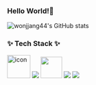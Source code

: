 <!-- 헤더 내용 영역 -->
### Hello World!👋

<!--
<picture>
  <source srcset="https://github-readme-stats.vercel.app/api?username=wonjjang44&show_icons=true&theme=tokyonight" media="(prefers-color-scheme: dark)"/>  
  <img src="https://github-readme-stats.vercel.app/api?username=anuraghazra&show_icons=true" />
</picture>
-->

![wonjjang44's GitHub stats](https://github-readme-stats.vercel.app/api?username=wonjjang44&show_icons=true&theme=tokyonight)


<!-- 본문 내용 영역 -->
<h3 align="">✨ Tech Stack ✨</h3>
<div align="">
  <img src="https://techstack-generator.vercel.app/java-icon.svg" alt="icon" width="52" style="width: 54px; height: 54px; margin-right: 0px; margin-bottom: 0px;" />
  <!-- <img src="https://techstack-generator.vercel.app/mysql-icon.svg" alt="icon" width="52" style="width: 54px; height: 54px; margin-right: 0px; margin-bottom: 0px;" /> -->
  <img src="https://skillicons.dev/icons?i=spring" />
  <img src="https://user-images.githubusercontent.com/25181517/183891303-41f257f8-6b3d-487c-aa56-c497b880d0fb.png" width="50" style="width: 50px; height: 50px; margin-right: 0px; margin-bottom: 0px;" />
  <img src="https://skillicons.dev/icons?i=javascript,jquery" />
  <img src="https://img.shields.io/badge/oracle-F80000?style=for-the-badge&logo=oracle&logoColor=white">
</div>

<!--

<br>
<br>

<h3 align="">🛠 Tools 🛠</h3>
<div align="">
  <img src="https://img.shields.io/badge/intellij idea-2C2C32.svg?style=for-the-badge&logo=intellijidea&logoColor=F37726" />&nbsp
</div>


<div align="">
  <img src="https://img.shields.io/badge/git-F05033.svg?style=for-the-badge&logo=git&logoColor=white" />&nbsp
  <img src="https://img.shields.io/badge/github-181717.svg?style=for-the-badge&logo=github&logoColor=white" />&nbsp
  <img src="https://img.shields.io/badge/Notion-F3F3F3.svg?style=for-the-badge&logo=notion&logoColor=black" />&nbsp
</div>
-->

<br>

<!-- <h3 align="">📫 Blog 📫</h3> -->


<!--
<div align="">
  <img src="https://img.shields.io/badge/tistory-D14836?style=for-the-badge&logo=tistory&logoColor=white" href="https://www.notion.so/Spring-Core-c0042abbbfff4465bb806f48ca6b4239?pvs=4
" />&nbsp
  <img src="https://img.shields.io/badge/notion-FFFAFA?style=for-the-badge&logo=notion&logoColor=black" />&nbsp
  <img src="https://img.shields.io/badge/wonjjang44@gmail.com-3e65cf?style=for-the-badge&logo=gmail&logoColor=white"/>&nbsp
</div> -->



<!-- [![Tech Blog Badge](http://img.shields.io/badge/Tistory-D14836?style=for-the-badge&logo=tistory&link=https://yang1-log.tistory.com/)](https://yang1-log.tistory.com/) -->




<!-- 노션 정리 후 주석 해제 예정
[![Tech Blog Badge](http://img.shields.io/badge/Notion-FFFAFA?style=for-the-badge&logo=notion&&logoColor=black&link=[https://zzsza.github.io/](https://www.notion.so/Spring-Core-c0042abbbfff4465bb806f48ca6b4239?pvs=4))](https://www.notion.so/Spring-Core-c0042abbbfff4465bb806f48ca6b4239?pvs=4)
-->



